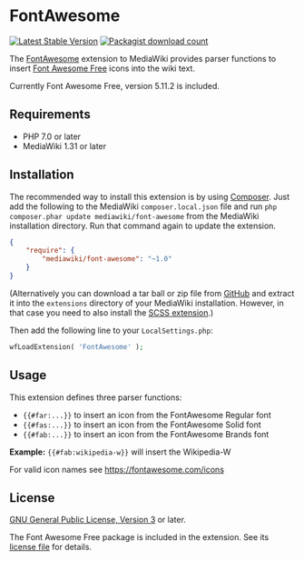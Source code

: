 # FontAwesome

[![Latest Stable Version](https://poser.pugx.org/mediawiki/font-awesome/v/stable)](https://packagist.org/packages/mediawiki/simple-batch-upload)
[![Packagist download count](https://poser.pugx.org/mediawiki/font-awesome/downloads)](https://packagist.org/packages/mediawiki/simple-batch-upload)

The [FontAwesome][mw-font-awesome] extension to MediaWiki provides parser
functions to insert [Font Awesome Free][font-awesome] icons into the wiki text.

Currently Font Awesome Free, version 5.11.2 is included.

## Requirements

- PHP 7.0 or later
- MediaWiki 1.31 or later

## Installation

The recommended way to install this extension is by using [Composer][composer].
Just add the following to the MediaWiki `composer.local.json` file and run
`php composer.phar update mediawiki/font-awesome` from the MediaWiki
installation directory. Run that command again to update the extension.

```json
{
	"require": {
		"mediawiki/font-awesome": "~1.0"
	}
}
```

(Alternatively you can download a tar ball or zip file from
[GitHub](https://github.com/cmln/mw-font-awesome/releases/latest)
and extract it into the `extensions` directory of your MediaWiki installation.
However, in that case you need to also install the [SCSS extension][mw-scss].)

Then add the following line to your `LocalSettings.php`:
```php
wfLoadExtension( 'FontAwesome' );
```

## Usage

This extension defines three parser functions:
* `{{#far:...}}` to insert an icon from the FontAwesome Regular font
* `{{#fas:...}}` to insert an icon from the FontAwesome Solid font
* `{{#fab:...}}` to insert an icon from the FontAwesome Brands font

**Example:**
`{{#fab:wikipedia-w}}` will insert the Wikipedia-W

For valid icon names see https://fontawesome.com/icons

## License

[GNU General Public License, Version 3][license] or later.

The Font Awesome Free package is included in the extension. See its
[license file][font-awesome-license] for details.

[license]: https://www.gnu.org/copyleft/gpl.html
[font-awesome-license]: ./res/fontawesome/LICENSE.txt
[mw-font-awesome]: https://www.mediawiki.org/wiki/Extension:FontAwesome
[mw-scss]: https://github.com/cmln/mw-scss
[font-awesome]: https://fontawesome.com/
[composer]: https://getcomposer.org/
